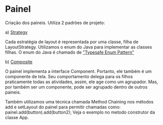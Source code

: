 # Painel

Criação dos paineis. Utiliza 2 padrões de projeto:

a) [Strategy](https://robsoncastilho.com.br/2011/06/25/conhecendo-design-patterns-e-o-padrao-strategy/)

Cada estratégia de layout é representada por uma classe, filha de LayoutStrategy. Utilizamos o enum do Java para 
implementar as classes filhas. O enum do Java é chamado de ["Typesafe Enum Pattern"](http://www.javapractices.com/topic/TopicAction.do?Id=1)

b) [Composite](https://robsoncastilho.com.br/2013/07/10/design-patterns-usando-composite-para-montar-uma-estrutura-em-arvore/)

O painel implementa a interface Component. Portanto, ele também é um componente de tela. Seu comportamento delega 
para os filhos praticamente todas as atividades, assim, ele age como um agrupador. Mas, por também ser um componente, 
pode ser agrupado dentro de outros paineis.

Também utilizamos uma técnica chamada Method Chaining nos métodos add e setLayout do painel para permitir chamadas 
como: painel.add(button).add(button2); Veja o exemplo no metodo construtor da classe App.
